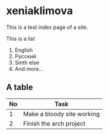 xeniaklimova
==============


This is a test index page of a site.

This is a list

1. English
2. Русский
2. Smth else
2. And more...

A table
--------


No  |  Task
----|----------------
1   | Make a bloody site working
2   | Finish the arch project

